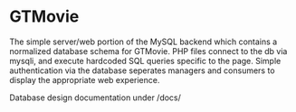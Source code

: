 # GTMovie

The simple server/web portion of the MySQL backend which contains a normalized database schema for GTMovie.
PHP files connect to the db via mysqli, and execute hardcoded SQL queries specific to the page.
Simple authentication via the database seperates managers and consumers to display the appropriate web experience.

Database design documentation under /docs/